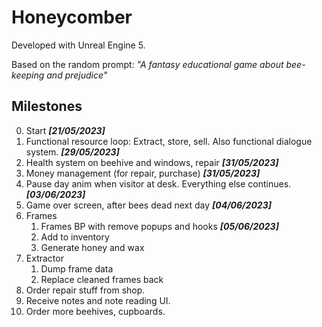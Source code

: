 # Honeycomber

Developed with Unreal Engine 5.

Based on the random prompt: _"A fantasy educational game about bee-keeping and prejudice"_

## Milestones
0. Start ***[21/05/2023]***
1. Functional resource loop: Extract, store, sell. Also functional dialogue system. ***[29/05/2023]***
2. Health system on beehive and windows, repair ***[31/05/2023]***
3. Money management (for repair, purchase) ***[31/05/2023]***
4. Pause day anim when visitor at desk. Everything else continues. ***[03/06/2023]***
5. Game over screen, after bees dead next day ***[04/06/2023]***
6. Frames
	1. Frames BP with remove popups and hooks ***[05/06/2023]***
	2. Add to inventory
	3. Generate honey and wax
7. Extractor
	1. Dump frame data
	2. Replace cleaned frames back
8. Order repair stuff from shop.
9. Receive notes and note reading UI.
10. Order more beehives, cupboards.